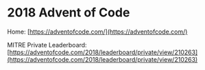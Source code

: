 # 2018 Advent of Code

Home: [https://adventofcode.com/](https://adventofcode.com/)

MITRE Private Leaderboard: [https://adventofcode.com/2018/leaderboard/private/view/210263](https://adventofcode.com/2018/leaderboard/private/view/210263)
